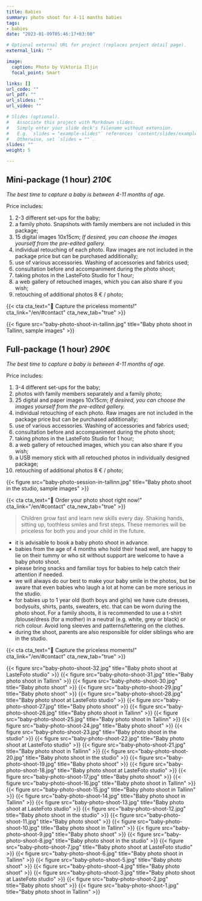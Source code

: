 ```yaml
---
title: Babies
summary: photo shoot for 4-11 months babies
tags:
- babies
date: "2023-01-09T05:46:17+03:00"

# Optional external URL for project (replaces project detail page).
external_link: ""

image:
  caption: Photo by Viktoria Iljin
  focal_point: Smart

links: []
url_code: ""
url_pdf: ""
url_slides: ""
url_video: ""

# Slides (optional).
#   Associate this project with Markdown slides.
#   Simply enter your slide deck's filename without extension.
#   E.g. `slides = "example-slides"` references `content/slides/example-slides.md`.
#   Otherwise, set `slides = ""`.
slides: ""
weight: 5

---
```

## Mini-package (1 hour) *210*€ 
_The best time to capture a baby is between 4-11 months of age._ 

Price includes:
1. 2-3 different set-ups for the baby;
2. a family photo. Snapshots with family members are not included in this package;
3. 15 digital images 10x15cm; *If desired, you can choose the images yourself from the pre-edited gallery.*
4. individual retouching of each photo. Raw images are not included in the package price but can be purchased additionally;
5. use of various accessories. Washing of accessories and fabrics used;
6. consultation before and accompaniment during the photo shoot;
7. taking photos in the LasteFoto Studio for 1 hour;
8. a web gallery of retouched images, which you can also share if you wish;
9. retouching of additional photos 8 € / photo;

{{< cta cta_text="💛 Capture the priceless moments!" cta_link="/en/#contact" cta_new_tab="true" >}}

{{< figure src="baby-photo-shoot-in-tallinn.jpg" title="Baby photo shoot in Tallinn, sample images" >}}

## Full-package (1 hour) *290*€ 
_The best time to capture a baby is between 4-11 months of age._ 

Price includes:
1. 3-4 different set-ups for the baby;
2. photos with family members separately and a family photo;
3. 25 digital and paper images 10x15cm; *If desired, you can choose the images yourself from the pre-edited gallery.*
4. individual retouching of each photo. Raw images are not included in the package price but can be purchased additionally;
5. use of various accessories. Washing of accessories and fabrics used;
6. consultation before and accompaniment during the photo shoot;
7. taking photos in the LasteFoto Studio for 1 hour;
8. a web gallery of retouched images, which you can also share if you wish;
9. a USB memory stick with all retouched photos in individually designed package;
10. retouching of additional photos 8 € / photo;

{{< figure src="baby-photo-session-in-tallinn.jpg" title="Baby photo shoot in the studio, sample images" >}}

{{< cta cta_text="💛 Order your photo shoot right now!" cta_link="/en/#contact" cta_new_tab="true" >}}

> Children grow fast and learn new skills every day. Shaking hands, sitting up, toothless smiles and first steps. These memories will be priceless for both you and your child in the future.

- it is advisable to book a baby photo shoot in advance.
- babies from the age of 4 months who hold their head well, are happy to lie on their tummy or who sit without support are welcome to have a baby photo shoot.
- please bring snacks and familiar toys for babies to help catch their attention if needed.
- we will always do our best to make your baby smile in the photos, but be aware that even babies who laugh a lot at home can be more serious in the studio.
- for babies up to 1 year old (both boys and girls) we have cute dresses, bodysuits, shirts, pants, sweaters, etc. that can be worn during the photo shoot. For a family shoots, it is recommended to use a t-shirt /blouse/dress (for a mother) in a neutral (e.g. white, grey or black) or rich colour. Avoid long sleeves and patterns/lettering on the clothes.
- during the shoot, parents are also responsible for older siblings who are in the studio.

{{< cta cta_text="💛 Capture the priceless moments!" cta_link="/en/#contact" cta_new_tab="true" >}}

{{< figure src="baby-photo-shoot-32.jpg" title="Baby photo shoot at LasteFoto studio" >}}
{{< figure src="baby-photo-shoot-31.jpg" title="Baby photo shoot in Tallinn" >}}
{{< figure src="baby-photo-shoot-30.jpg" title="Baby photo shoot" >}}
{{< figure src="baby-photo-shoot-29.jpg" title="Baby photo shoot" >}}
{{< figure src="baby-photo-shoot-28.jpg" title="Baby photo shoot at LasteFoto studio" >}}
{{< figure src="baby-photo-shoot-27.jpg" title="Baby photo shoot" >}}
{{< figure src="baby-photo-shoot-26.jpg" title="Baby photo shoot in Tallinn" >}}
{{< figure src="baby-photo-shoot-25.jpg" title="Baby photo shoot in Tallinn" >}}
{{< figure src="baby-photo-shoot-24.jpg" title="Baby photo shoot" >}}
{{< figure src="baby-photo-shoot-23.jpg" title="Baby photo shoot in the studio" >}}
{{< figure src="baby-photo-shoot-22.jpg" title="Baby photo shoot at LasteFoto studio" >}}
{{< figure src="baby-photo-shoot-21.jpg" title="Baby photo shoot in Tallinn" >}}
{{< figure src="baby-photo-shoot-20.jpg" title="Baby photo shoot in the studio" >}}
{{< figure src="baby-photo-shoot-19.jpg" title="Baby photo shoot" >}}
{{< figure src="baby-photo-shoot-18.jpg" title="Baby photo shoot at LasteFoto studio" >}}
{{< figure src="baby-photo-shoot-17.jpg" title="Baby photo shoot" >}}
{{< figure src="baby-photo-shoot-16.jpg" title="Baby photo shoot in Tallinn" >}}
{{< figure src="baby-photo-shoot-15.jpg" title="Baby photo shoot in Tallinn" >}}
{{< figure src="baby-photo-shoot-14.jpg" title="Baby photo shoot in Tallinn" >}}
{{< figure src="baby-photo-shoot-13.jpg" title="Baby photo shoot at LasteFoto studio" >}}
{{< figure src="baby-photo-shoot-12.jpg" title="Baby photo shoot in the studio" >}}
{{< figure src="baby-photo-shoot-11.jpg" title="Baby photo shoot" >}}
{{< figure src="baby-photo-shoot-10.jpg" title="Baby photo shoot in Tallinn" >}}
{{< figure src="baby-photo-shoot-9.jpg" title="Baby photo shoot" >}}
{{< figure src="baby-photo-shoot-8.jpg" title="Baby photo shoot in the studio" >}}
{{< figure src="baby-photo-shoot-7.jpg" title="Baby photo shoot at LasteFoto studio" >}}
{{< figure src="baby-photo-shoot-6.jpg" title="Baby photo shoot in Tallinn" >}}
{{< figure src="baby-photo-shoot-5.jpg" title="Baby photo shoot" >}}
{{< figure src="baby-photo-shoot-4.jpg" title="Baby photo shoot" >}}
{{< figure src="baby-photo-shoot-3.jpg" title="Baby photo shoot at LasteFoto studio" >}}
{{< figure src="baby-photo-shoot-2.jpg" title="Baby photo shoot" >}}
{{< figure src="baby-photo-shoot-1.jpg" title="Baby photo shoot in Tallinn" >}}